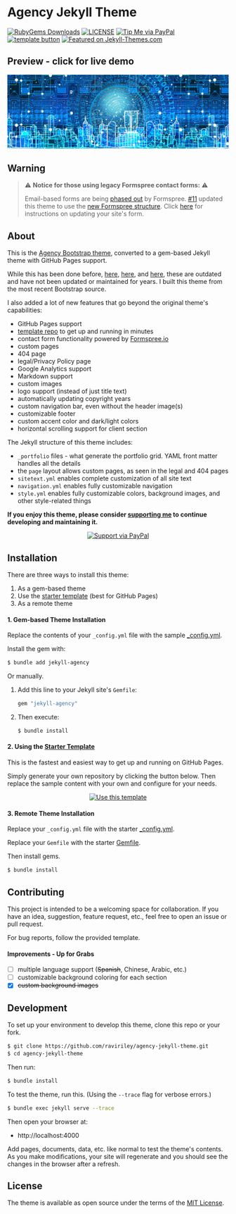 # Agency Jekyll Theme
[![RubyGems Downloads](https://img.shields.io/gem/dt/jekyll-agency?label=gem%20downloads)](https://rubygems.org/gems/jekyll-agency)
[![LICENSE](https://img.shields.io/badge/license-MIT-blue)](/LICENSE.txt)
[![Tip Me via PayPal](https://img.shields.io/badge/PayPal-tip_me-green?logo=paypal)](https://www.paypal.me/raviriley)
[![template button](https://img.shields.io/badge/Generate_theme_from_template-2ea44f)][generate]
[![Featured on Jekyll-Themes.com](https://img.shields.io/badge/featured%20on-JekyllThemes-red.svg)](https://jekyll-themes.com/agency-jekyll-theme/)

## Preview - click for live demo

[![thumbnail](/thumbnail.jpg)][demo-page]

## Warning

> :warning: **Notice for those using legacy Formspree contact forms:** :warning:
>
> Email-based forms are being [phased out](https://help.formspree.io/hc/en-us/articles/360056076314) by Formspree. [#11](https://github.com/raviriley/agency-jekyll-theme/pull/11) updated this theme to use the [new Formspree structure](https://help.formspree.io/hc/en-us/articles/360017735154-How-to-prevent-spam). Click [here](https://help.formspree.io/hc/en-us/articles/360056076314) for instructions on updating your site's form.

## About

This is the [Agency Bootstrap theme](https://startbootstrap.com/themes/agency/), converted to a gem-based Jekyll theme with GitHub Pages support.

While this has been done before, [here](https://github.com/y7kim/agency-jekyll-theme), [here](https://github.com/SotiriosVrachas/jekyll-theme-startbootstrap-agency), and [here](https://github.com/laklau/agency-jekyll-theme/), these are outdated and have not been updated or maintained for years. I built this theme from the most recent Bootstrap source.

I also added a lot of new features that go beyond the original theme's capabilities:

- GitHub Pages support
- [template repo][template] to get up and running in minutes
- contact form functionality powered by [Formspree.io](https://formspree.io)
- custom pages
- 404 page
- legal/Privacy Policy page
- Google Analytics support
- Markdown support
- custom images
- logo support (instead of just title text)
- automatically updating copyright years
- custom navigation bar, even without the header image(s)
- customizable footer
- custom accent color and dark/light colors
- horizontal scrolling support for client section
<!--
- custom colors with automatic gradient generation (coming soon)
- site title logo text font customization (coming soon)
- horizontal scrolling support for portfolio section (coming soon)
- about section (different from the timeline) -->

The Jekyll structure of this theme includes:

- `_portfolio` files - what generate the portfolio grid. YAML front matter handles all the details
- the `page` layout allows custom pages, as seen in the legal and 404 pages
- `sitetext.yml` enables complete customization of all site text
- `navigation.yml` enables fully customizable navigation
- `style.yml` enables fully customizable colors, background images, and other style-related things

**If you enjoy this theme, please consider [supporting me](https://www.paypal.me/raviriley) to continue developing and maintaining it.**

<div align="center">

[![Support via PayPal](https://cdn.rawgit.com/twolfson/paypal-github-button/1.0.0/dist/button.svg)](https://www.paypal.me/raviriley)

</div>

## Installation

There are three ways to install this theme:

1. As a gem-based theme
2. Use the [starter template][template] (best for GitHub Pages)
3. As a remote theme

#### 1. Gem-based Theme Installation

Replace the contents of your `_config.yml` file with the sample [\_config.yml](https://raw.githubusercontent.com/raviriley/agency-jekyll-theme-starter/master/_config.yml).

Install the gem with:

```sh
$ bundle add jekyll-agency
```

Or manually.

1. Add this line to your Jekyll site's `Gemfile`:
   ```ruby
   gem "jekyll-agency"
   ```
2. Then execute:
   ```sh
   $ bundle install
   ```

#### 2. Using the [Starter Template][template]

This is the fastest and easiest way to get up and running on GitHub Pages.

Simply generate your own repository by clicking the button below. Then replace the sample content with your own and configure for your needs.

<div align="center">

[![Use this template](https://img.shields.io/badge/Generate-Use_this_template-2ea44f?style=for-the-badge)][generate]

</div>

#### 3. Remote Theme Installation

Replace your `_config.yml` file with the starter [\_config.yml](https://raw.githubusercontent.com/raviriley/agency-jekyll-theme-starter/master/_config.yml).

Replace your `Gemfile` with the starter [Gemfile](https://raw.githubusercontent.com/raviriley/agency-jekyll-theme-starter/master/Gemfile).

Then install gems.

```sh
$ bundle install
```

<!--
## Documentation and Usage

**TODO:** Write usage instructions here. Describe available layouts, includes, or assets.

navheader is used only for the home page. nav is used everywhere else.

Layouts:

Includes:

-->

## Contributing

This project is intended to be a welcoming space for collaboration. If you have an idea, suggestion, feature request, etc., feel free to open an issue or pull request.

For bug reports, follow the provided template.

#### Improvements - Up for Grabs

- [ ] multiple language support (~~Spanish~~, Chinese, Arabic, etc.)
- [ ] customizable background coloring for each section
- [x] ~~custom background images~~

## Development

To set up your environment to develop this theme, clone this repo or your fork.

```sh
$ git clone https://github.com/raviriley/agency-jekyll-theme.git
$ cd agency-jekyll-theme
```

Then run:

```sh
$ bundle install
```

To test the theme, run this. (Using the `--trace` flag for verbose errors.)

```sh
$ bundle exec jekyll serve --trace
```

Then open your browser at:

- http://localhost:4000

Add pages, documents, data, etc. like normal to test the theme's contents. As you make modifications, your site will regenerate and you should see the changes in the browser after a refresh.

## License

The theme is available as open source under the terms of the [MIT License](https://opensource.org/licenses/MIT).

<!--

## Example Implementations

- [CV Enterprises](https://cventerprises.org)
- [Mortazavi Lab at UC Irvine](https://mortazavilab.github.io/)

-->

[demo-page]: https://raviriley.github.io/agency-jekyll-theme-starter/
[template]: https://github.com/raviriley/agency-jekyll-theme-starter
[generate]: https://github.com/raviriley/agency-jekyll-theme-starter/generate

